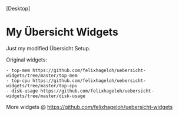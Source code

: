 [Desktop]

My Übersicht Widgets
====================

Just my modified Übersicht Setup.

Original widgets:

	- top-mem https://github.com/felixhageloh/uebersicht-widgets/tree/master/top-mem
	- top-cpu https://github.com/felixhageloh/uebersicht-widgets/tree/master/top-cpu
	- disk-usage https://github.com/felixhageloh/uebersicht-widgets/tree/master/disk-usage

More widgets @ https://github.com/felixhageloh/uebersicht-widgets